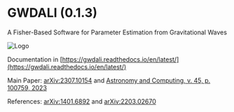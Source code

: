 # GWDALI (0.1.3)
A Fisher-Based Software for Parameter Estimation from Gravitational Waves

![Logo](https://github.com/jmsdsouzaPhD/GWDALI/blob/main/docs/source/logo_gwdali.png)

Documentation in [https://gwdali.readthedocs.io/en/latest/](https://gwdali.readthedocs.io/en/latest/)

Main Paper: [arXiv:2307.10154](https://arxiv.org/abs/2307.10154) and [Astronomy and Computing, v. 45, p. 100759, 2023](https://www.sciencedirect.com/science/article/abs/pii/S2213133723000744)

References: [arXiv:1401.6892](https://arxiv.org/abs/1401.6892) and [arXiv:2203.02670](https://arxiv.org/abs/2203.02670)

